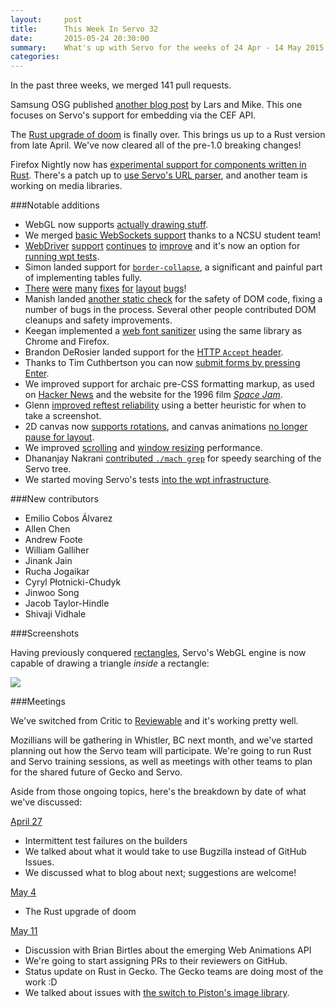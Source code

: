 ```yaml
---
layout:     post
title:      This Week In Servo 32
date:       2015-05-24 20:30:00
summary:    What's up with Servo for the weeks of 24 Apr - 14 May 2015
categories:
---
```


In the past three weeks, we merged 141 pull requests.

Samsung OSG published [another blog post](http://blogs.s-osg.org/servo-the-embeddable-browser-engine/) by Lars and Mike. This one focuses on Servo's support for embedding via the CEF API.

The [Rust upgrade of doom](https://github.com/servo/servo/pull/5935) is finally over. This brings us up to a Rust version from late April. We've now cleared all of the pre-1.0 breaking changes!

Firefox Nightly now has [experimental support for components written in Rust](https://twitter.com/rillian/status/597150813639684096). There's a patch up to [use Servo's URL parser](https://bugzilla.mozilla.org/show_bug.cgi?id=1151899), and another team is working on media libraries.

###Notable additions

- WebGL now supports [actually drawing stuff](https://github.com/servo/servo/pull/5820).
- We merged [basic WebSockets support](https://github.com/servo/servo/pull/5939) thanks to a NCSU student team!
- [WebDriver](https://github.com/servo/servo/pull/5808) [support](https://github.com/servo/servo/pull/5962) [continues](https://github.com/servo/servo/pull/5884) [to](https://github.com/servo/servo/pull/5969) [improve](https://github.com/servo/servo/pull/6008) and it's now an option for [running wpt tests](https://github.com/servo/servo/pull/6022).
- Simon landed support for [`border-collapse`](https://github.com/servo/servo/pull/5870), a significant and painful part of implementing tables fully.
- [There](https://github.com/servo/servo/pull/5831) [were](https://github.com/servo/servo/pull/5885) [many](https://github.com/servo/servo/pull/6014) [fixes](https://github.com/servo/servo/pull/6012) [for](https://github.com/servo/servo/pull/5911) [layout](https://github.com/servo/servo/pull/6049) [bugs](https://github.com/servo/servo/pull/5991)!
- Manish landed [another static check](https://github.com/servo/servo/pull/5855) for the safety of DOM code, fixing a number of bugs in the process. Several other people contributed DOM cleanups and safety improvements.
- Keegan implemented a [web font sanitizer](https://github.com/servo/servo/pull/6030) using the same library as Chrome and Firefox.
- Brandon DeRosier landed support for the [HTTP `Accept` header](https://github.com/servo/servo/pull/5424).
- Thanks to Tim Cuthbertson you can now [submit forms by pressing Enter](https://github.com/servo/servo/pull/5865).
- We improved support for archaic pre-CSS formatting markup, as used on [Hacker News](https://github.com/servo/servo/pull/5989) and the website for the 1996 film [*Space Jam*](https://github.com/servo/servo/pull/5851).
- Glenn [improved reftest reliability](https://github.com/servo/servo/pull/6031) using a better heuristic for when to take a screenshot.
- 2D canvas now [supports rotations](https://github.com/servo/servo/pull/5945), and canvas animations [no longer pause for layout](https://github.com/servo/servo/pull/5949).
- We improved [scrolling](https://github.com/servo/servo/pull/6011) and [window resizing](https://github.com/servo/servo/pull/5936) performance.
- Dhananjay Nakrani [contributed `./mach grep`](https://github.com/servo/servo/pull/5842) for speedy searching of the Servo tree.
- We started moving Servo's tests [into the wpt infrastructure](https://github.com/servo/servo/pull/5880).

###New contributors

- Emilio Cobos Álvarez
- Allen Chen
- Andrew Foote
- William Galliher
- Jinank Jain
- Rucha Jogaikar
- Cyryl Płotnicki-Chudyk
- Jinwoo Song
- Jacob Taylor-Hindle
- Shivaji Vidhale

###Screenshots

Having previously conquered
[rectangles](http://blog.servo.org/2015/04/23/twis-31/#screenshots), Servo's
WebGL engine is now capable of drawing a triangle *inside* a rectangle:

![](https://cloud.githubusercontent.com/assets/39342/7313736/e3fdb41e-ea11-11e4-8c63-78523cd9dcc7.png)

###Meetings

We've switched from Critic to [Reviewable](http://reviewable.io/) and it's working pretty well.

Mozillians will be gathering in Whistler, BC next month, and we've started
planning out how the Servo team will participate. We're going to run Rust and
Servo training sessions, as well as meetings with other teams to plan for the
shared future of Gecko and Servo.

Aside from those ongoing topics, here's the breakdown by date of what we've discussed:

[April 27](https://github.com/servo/servo/wiki/Meeting-2015-04-27)

- Intermittent test failures on the builders
- We talked about what it would take to use Bugzilla instead of GitHub Issues.
- We discussed what to blog about next; suggestions are welcome!

[May 4](https://github.com/servo/servo/wiki/Meeting-2015-05-04)

- The Rust upgrade of doom

[May 11](https://github.com/servo/servo/wiki/Meeting-2015-05-11)

- Discussion with Brian Birtles about the emerging Web Animations API
- We're going to start assigning PRs to their reviewers on GitHub.
- Status update on Rust in Gecko. The Gecko teams are doing most of the work :D
- We talked about issues with [the switch to Piston's image library](https://github.com/servo/servo/issues/3368).
